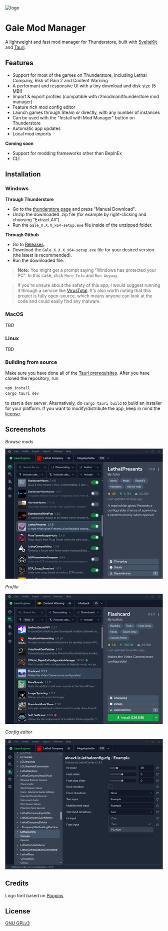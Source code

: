![logo](https://raw.githubusercontent.com/Kesomannen/gale/master/app-icon@0,25x.png)

# Gale Mod Manager

A lightweight and fast mod manager for Thunderstore, built with [SvelteKit](https://kit.svelte.dev/) and [Tauri](https://tauri.app/).

## Features

- Support for most of the games on Thunderstore, including Lethal Company, Risk of Rain 2 and Content Warning
- A performant and responsive UI with a tiny download and disk size (5 MB!)
- Import & export profiles (compatible with r2modman/thunderstore mod manager)
- Feature rich mod config editor
- Launch games through Steam *or* directly, with any number of instances
- Can be used with the "Install with Mod Manager" button on Thunderstore
- Automatic app updates
- Local mod imports

**Coming soon**

- Support for modding frameworks other than BepInEx
- CLI

## Installation

### Windows

**Through Thunderstore**
- Go to the [thunderstore page](https://thunderstore.io/c/lethal-company/p/Kesomannen/GaleModManager/) and press "Manual Download".
- Unzip the downloaded .zip file (for example by right-clicking and choosing "Extract All").
- Run the `Gale_X.X.X_x64-setup.exe` file inside of the unzipped folder.

**Through Github**
- Go to [Releases](https://github.com/Kesomannen/gale/releases).
- Download the `Gale_X.X.X_x64-setup.exe` file for your desired version (the latest is recommended).
- Run the downloaded file.

> **Note:** You might get a prompt saying "Windows has protected your PC". In this case, click `More Info` and `Run Anyway`.

> If you're unsure about the safety of this app, I would suggest running it through a service like [VirusTotal](https://www.virustotal.com).
> It's also worth noting that this project is fully open-source, which means anyone can look at the code and could easily find any malware.

### MacOS

TBD

### Linux

TBD

### Building from source

Make sure you have done all of the [Tauri prerequisites](https://tauri.app/v1/guides/getting-started/prerequisites).
After you have cloned the repository, run
```sh
npm install
cargo tauri dev
```
to start a dev server. Alternatively, do `cargo tauri build` to build an installer for your platform. If you want to modify/distribute the app, keep in mind the [license](https://choosealicense.com/licenses/gpl-3.0/#).

## Screenshots

*Browse mods*

![screenshot](https://raw.githubusercontent.com/Kesomannen/gale/master/images/screenshot1.png)

*Profile*

![screenshot](https://raw.githubusercontent.com/Kesomannen/gale/master/images/screenshot2.png)

*Config editor*

![screenshot](https://raw.githubusercontent.com/Kesomannen/gale/master/images/screenshot3.png)

## Credits

Logo font based on [Poppins](https://fonts.google.com/specimen/Poppins)

## License

[GNU GPLv3](https://choosealicense.com/licenses/gpl-3.0/#)
